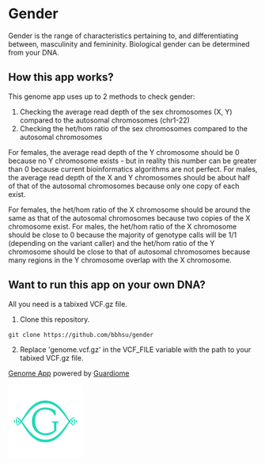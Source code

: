 # Gender

Gender is the range of characteristics pertaining to, and differentiating between, masculinity and femininity. Biological gender can be determined from your DNA.

## How this app works?

This genome app uses up to 2 methods to check gender:

1) Checking the average read depth of the sex chromosomes (X, Y) compared to the autosomal chromosomes (chr1-22)
2) Checking the het/hom ratio of the sex chromosomes compared to the autosomal chromosomes

For females, the average read depth of the Y chromosome should be 0 because no Y chromosome exists - but in reality this number can be greater than 0 because current bioinformatics algorithms are not perfect. For males, the average read depth of the X and Y chromosomes should be about half of that of the autosomal chromosomes because only one copy of each exist.

For females, the het/hom ratio of the X chromosome should be around the same as that of the autosomal chromosomes because two copies of the X chromosome exist. For males, the het/hom ratio of the X chromosome should be close to 0 because the majority of genotype calls will be 1/1 (depending on the variant caller) and the het/hom ratio of the Y chromosome should be close to that of autosomal chromosomes because many regions in the Y chromosome overlap with the X chromosome.
## Want to run this app on your own DNA?

All you need is a tabixed VCF.gz file.

1. Clone this repository.
```
git clone https://github.com/bbhsu/gender
```
2. Replace 'genome.vcf.gz' in the VCF_FILE variable with the path to your tabixed VCF.gz file.

[Genome App](https://www.guardiome.com/genome-apps/) powered by [Guardiome](https://www.guardiome.com/)

<div>
  <img src="media/guardiome-logo.png" width="150" height="150">
</div>
